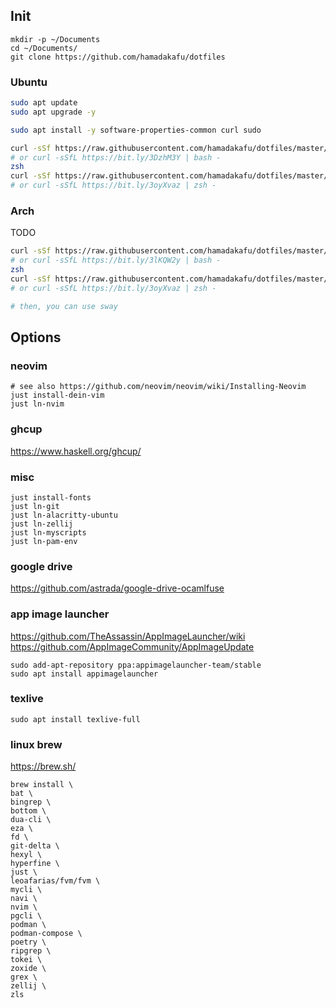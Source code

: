 ## Init
```
mkdir -p ~/Documents
cd ~/Documents/
git clone https://github.com/hamadakafu/dotfiles
```
### Ubuntu

```bash
sudo apt update
sudo apt upgrade -y

sudo apt install -y software-properties-common curl sudo

curl -sSf https://raw.githubusercontent.com/hamadakafu/dotfiles/master/ubuntu-automation1.sh | bash -
# or curl -sSfL https://bit.ly/3DzhM3Y | bash -
zsh
curl -sSf https://raw.githubusercontent.com/hamadakafu/dotfiles/master/automation2.sh | zsh -
# or curl -sSfL https://bit.ly/3oyXvaz | zsh -
```

### Arch
TODO
```bash
curl -sSf https://raw.githubusercontent.com/hamadakafu/dotfiles/master/arch-automation1.sh | bash -
# or curl -sSfL https://bit.ly/3lKQW2y | bash -
zsh
curl -sSf https://raw.githubusercontent.com/hamadakafu/dotfiles/master/automation2.sh | zsh -
# or curl -sSfL https://bit.ly/3oyXvaz | zsh -

# then, you can use sway
```

## Options
### neovim
```
# see also https://github.com/neovim/neovim/wiki/Installing-Neovim
just install-dein-vim
just ln-nvim
```

### ghcup
https://www.haskell.org/ghcup/

### misc
```
just install-fonts
just ln-git
just ln-alacritty-ubuntu
just ln-zellij
just ln-myscripts
just ln-pam-env
```

### google drive
https://github.com/astrada/google-drive-ocamlfuse

### app image launcher
https://github.com/TheAssassin/AppImageLauncher/wiki
https://github.com/AppImageCommunity/AppImageUpdate
```
sudo add-apt-repository ppa:appimagelauncher-team/stable
sudo apt install appimagelauncher
```

### texlive
```
sudo apt install texlive-full
```

### linux brew
https://brew.sh/

```
brew install \
bat \
bingrep \
bottom \
dua-cli \
eza \
fd \
git-delta \
hexyl \
hyperfine \
just \
leoafarias/fvm/fvm \
mycli \
navi \
nvim \
pgcli \
podman \
podman-compose \
poetry \
ripgrep \
tokei \
zoxide \
grex \
zellij \
zls
```

